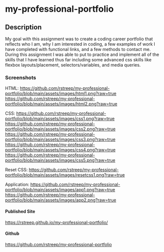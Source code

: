 # my-professional-portfolio

## Description

My goal with this assignment was to create a coding career portfolio that reflects who I am, why I am interested in coding, a few examples of work I have completed with functional links, and a few methods to contact me. During this assignment I was able to put to practice and implement all of the skills that I have learned thus far including some advanced css skills like flexbox layouts/placement, selectors/variables, and media queries.

### Screenshots

HTML:
https://github.com/rstreep/my-professional-portfolio/blob/main/assets/images/html1.png?raw=true
https://github.com/rstreep/my-professional-portfolio/blob/main/assets/images/html2.png?raw=true

CSS:
https://github.com/rstreep/my-professional-portfolio/blob/main/assets/images/css1.png?raw=true
https://github.com/rstreep/my-professional-portfolio/blob/main/assets/images/css2.png?raw=true
https://github.com/rstreep/my-professional-portfolio/blob/main/assets/images/css3.png?raw=true
https://github.com/rstreep/my-professional-portfolio/blob/main/assets/images/css4.png?raw=true
https://github.com/rstreep/my-professional-portfolio/blob/main/assets/images/css5.png?raw=true

Reset CSS:
https://github.com/rstreep/my-professional-portfolio/blob/main/assets/images/resetcss1.png?raw=true

Application:
https://github.com/rstreep/my-professional-portfolio/blob/main/assets/images/app1.png?raw=true
https://github.com/rstreep/my-professional-portfolio/blob/main/assets/images/app2.png?raw=true

#### Published Site

https://rstreep.github.io/my-professional-portfolio/

#### Github

https://github.com/rstreep/my-professional-portfolio
